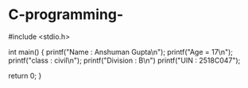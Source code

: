 # C-programming-  

#include <stdio.h>

int main() {
printf("Name : Anshuman Gupta\n");
printf("Age = 17\n");
printf("class : civil\n");
printf("Division : B\n")
printf("UIN : 2518C047");

return 0;
}
